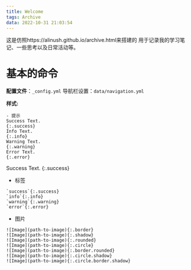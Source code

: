 ```yaml
---
title: Welcome
tags: Archive
data: 2022-10-31 21:03:54
---
```


这是仿照https://alinush.github.io/archive.html来搭建的
用于记录我的学习笔记、一些思考以及日常活动等。

# 基本的命令
**配置文件**：`_config.yml` 
导航栏设置：`data/navigation.yml`

**样式:**
```
- 提示
Success Text.
{:.success}
Info Text.
{:.info}
Warning Text.
{:.warning}
Error Text.
{:.error}
```

Success Text.
{:.success}
- 标签
```
`success`{:.success}
`info`{:.info}
`warning`{:.warning}
`error`{:.error}
```
- 图片
```
![Image](path-to-image){:.border}
![Image](path-to-image){:.shadow}
![Image](path-to-image){:.rounded}
![Image](path-to-image){:.circle}
![Image](path-to-image){:.border.rounded}
![Image](path-to-image){:.circle.shadow}
![Image](path-to-image){:.circle.border.shadow}
```